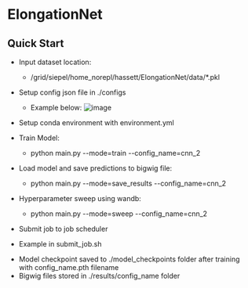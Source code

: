 # ElongationNet

## Quick Start
* Input dataset location:
  - /grid/siepel/home_norepl/hassett/ElongationNet/data/*.pkl
* Setup config json file in ./configs
  - Example below:
![image](https://github.com/rhassett-cshl/ElongationNet/assets/119357550/605f294c-28b1-41d5-b452-8fe4e846a6c6)

* Setup conda environment with environment.yml
* Train Model:
  - python main.py --mode=train --config_name=cnn_2

* Load model and save predictions to bigwig file:
  - python main.py --mode=save_results --config_name=cnn_2
 
* Hyperparameter sweep using wandb:
  - python main.py --mode=sweep --config_name=cnn_2

 * Submit job to job scheduler
  - Example in submit_job.sh
 
* Model checkpoint saved to ./model_checkpoints folder after training with config_name.pth filename
* Bigwig files stored in ./results/config_name folder
